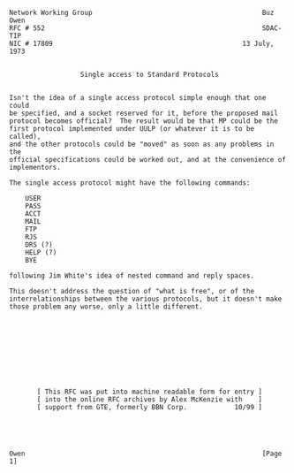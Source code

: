     Network Working Group                                           Buz Owen
    RFC # 552                                                       SDAC-TIP
    NIC # 17809                                                13 July, 1973


                      Single access to Standard Protocols


    Isn't the idea of a single access protocol simple enough that one could
    be specified, and a socket reserved for it, before the proposed mail
    protocol becomes official?  The result would be that MP could be the
    first protocol implemented under UULP (or whatever it is to be called),
    and the other protocols could be "moved" as soon as any problems in the
    official specifications could be worked out, and at the convenience of
    implementors.

    The single access protocol might have the following commands:

        USER
        PASS
        ACCT
        MAIL
        FTP
        RJS
        DRS (?)
        HELP (?)
        BYE

    following Jim White's idea of nested command and reply spaces.

    This doesn't address the question of "what is free", or of the
    interrelationships between the various protocols, but it doesn't make
    those problem any worse, only a little different.










           [ This RFC was put into machine readable form for entry ]
           [ into the online RFC archives by Alex McKenzie with    ]
           [ support from GTE, formerly BBN Corp.            10/99 ]





    Owen                                                            [Page 1]

